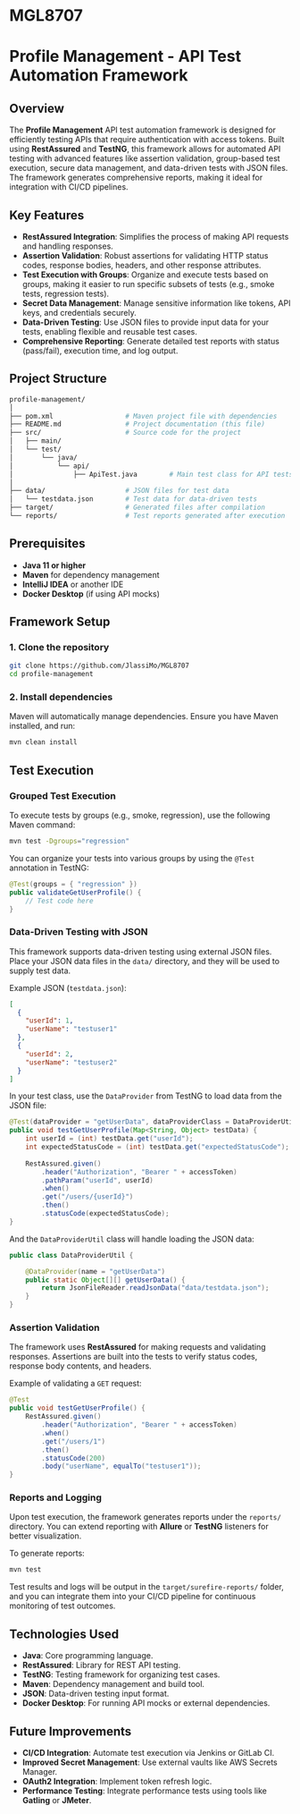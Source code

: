 # MGL8707

# Profile Management - API Test Automation Framework

## Overview

The **Profile Management** API test automation framework is designed for efficiently testing APIs that require authentication with access tokens. Built using **RestAssured** and **TestNG**, this framework allows for automated API testing with advanced features like assertion validation, group-based test execution, secure data management, and data-driven tests with JSON files. The framework generates comprehensive reports, making it ideal for integration with CI/CD pipelines.

## Key Features

- **RestAssured Integration**: Simplifies the process of making API requests and handling responses.
- **Assertion Validation**: Robust assertions for validating HTTP status codes, response bodies, headers, and other response attributes.
- **Test Execution with Groups**: Organize and execute tests based on groups, making it easier to run specific subsets of tests (e.g., smoke tests, regression tests).
- **Secret Data Management**: Manage sensitive information like tokens, API keys, and credentials securely.
- **Data-Driven Testing**: Use JSON files to provide input data for your tests, enabling flexible and reusable test cases.
- **Comprehensive Reporting**: Generate detailed test reports with status (pass/fail), execution time, and log output.

## Project Structure

```bash
profile-management/
│
├── pom.xml                  # Maven project file with dependencies
├── README.md                # Project documentation (this file)
├── src/                     # Source code for the project
│   ├── main/
│   └── test/
│       └── java/
│           └── api/
│               ├── ApiTest.java        # Main test class for API tests
│       
├── data/                    # JSON files for test data
│   └── testdata.json        # Test data for data-driven tests
├── target/                  # Generated files after compilation
└── reports/                 # Test reports generated after execution
```

## Prerequisites

- **Java 11 or higher**
- **Maven** for dependency management
- **IntelliJ IDEA** or another IDE
- **Docker Desktop** (if using API mocks)

## Framework Setup

### 1. Clone the repository

```bash
git clone https://github.com/JlassiMo/MGL8707
cd profile-management
```

### 2. Install dependencies

Maven will automatically manage dependencies. Ensure you have Maven installed, and run:

```bash
mvn clean install
```

## Test Execution

### Grouped Test Execution

To execute tests by groups (e.g., smoke, regression), use the following Maven command:

```bash
mvn test -Dgroups="regression"
```

You can organize your tests into various groups by using the `@Test` annotation in TestNG:

```java
@Test(groups = { "regression" })
public validateGetUserProfile() {
    // Test code here
}
```

### Data-Driven Testing with JSON

This framework supports data-driven testing using external JSON files. Place your JSON data files in the `data/` directory, and they will be used to supply test data.

Example JSON (`testdata.json`):

```json
[
  {
    "userId": 1,
    "userName": "testuser1"
  },
  {
    "userId": 2,
    "userName": "testuser2"
  }
]
```

In your test class, use the `DataProvider` from TestNG to load data from the JSON file:

```java
@Test(dataProvider = "getUserData", dataProviderClass = DataProviderUtil.class)
public void testGetUserProfile(Map<String, Object> testData) {
    int userId = (int) testData.get("userId");
    int expectedStatusCode = (int) testData.get("expectedStatusCode");
    
    RestAssured.given()
        .header("Authorization", "Bearer " + accessToken)
        .pathParam("userId", userId)
        .when()
        .get("/users/{userId}")
        .then()
        .statusCode(expectedStatusCode);
}
```

And the `DataProviderUtil` class will handle loading the JSON data:

```java
public class DataProviderUtil {

    @DataProvider(name = "getUserData")
    public static Object[][] getUserData() {
        return JsonFileReader.readJsonData("data/testdata.json");
    }
}
```

### Assertion Validation

The framework uses **RestAssured** for making requests and validating responses. Assertions are built into the tests to verify status codes, response body contents, and headers.

Example of validating a `GET` request:

```java
@Test
public void testGetUserProfile() {
    RestAssured.given()
        .header("Authorization", "Bearer " + accessToken)
        .when()
        .get("/users/1")
        .then()
        .statusCode(200)
        .body("userName", equalTo("testuser1"));
}
```

### Reports and Logging

Upon test execution, the framework generates reports under the `reports/` directory. You can extend reporting with **Allure** or **TestNG** listeners for better visualization.

To generate reports:

```bash
mvn test
```

Test results and logs will be output in the `target/surefire-reports/` folder, and you can integrate them into your CI/CD pipeline for continuous monitoring of test outcomes.

## Technologies Used

- **Java**: Core programming language.
- **RestAssured**: Library for REST API testing.
- **TestNG**: Testing framework for organizing test cases.
- **Maven**: Dependency management and build tool.
- **JSON**: Data-driven testing input format.
- **Docker Desktop**: For running API mocks or external dependencies.

## Future Improvements

- **CI/CD Integration**: Automate test execution via Jenkins or GitLab CI.
- **Improved Secret Management**: Use external vaults like AWS Secrets Manager.
- **OAuth2 Integration**: Implement token refresh logic.
- **Performance Testing**: Integrate performance tests using tools like **Gatling** or **JMeter**.
